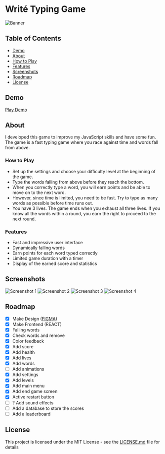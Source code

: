 # Writé Typing Game
![Banner](https://i.hizliresim.com/82yyluu.png)

## Table of Contents

- [Demo](#demo)
- [About](#about)
- [How to Play](#how-to-play)
- [Features](#features)
- [Screenshots](#screenshots)
- [Roadmap](#roadmap)
- [License](#license)

## Demo 

[Play Demo](https://azateser.github.io/write-typing-game/build/index.html)


## About <a name = "about"></a>

I developed this game to improve my JavaScript skills and have some fun. The game is a fast typing game where you race against time and words fall from above.

### How to Play

- Set up the settings and choose your difficulty level at the beginning of the game.
- Type the words falling from above before they reach the bottom.
- When you correctly type a word, you will earn points and be able to move on to the next word.
- However, since time is limited, you need to be fast. Try to type as many words as possible before time runs out.
- You have 3 lives. The game ends when you exhaust all three lives. If you know all the words within a round, you earn the right to proceed to the next round.

### Features
- Fast and impressive user interface
- Dynamically falling words
- Earn points for each word typed correctly
- Limited game duration with a timer
- Display of the earned score and statistics


## Screenshots <a name = "screenshots"></a>

![Screenshot 1](https://i.hizliresim.com/28a42xa.png)
![Screenshot 2](https://i.hizliresim.com/a6nrqy7.png)
![Screenshot 3](https://i.hizliresim.com/pxrueoq.png)
![Screenshot 4](https://i.hizliresim.com/39cugjr.png)

## Roadmap

- [x] Make Design ([FIGMA](https://www.figma.com/file/PgjxqLIvmUCNzgScH2xfIp/WR%C4%B0TE?type=design&t=JU7qINF6WZz8g82G-1))
- [x] Make Frontend (REACT)
- [x] Falling words
- [x] Check words and remove
- [x] Color feedback
- [x] Add score
- [x] Add health
- [x] Add lives
- [x] Add words
- [ ] Add animations
- [x] Add settings
- [x] Add levels
- [x] Add main menu
- [x] Add end game screen
- [x] Active restart button
- [ ] ? Add sound effects
- [ ] Add a database to store the scores
- [ ] Add a leaderboard

## License

This project is licensed under the MIT License - see the [LICENSE.md](LICENSE.md) file for details